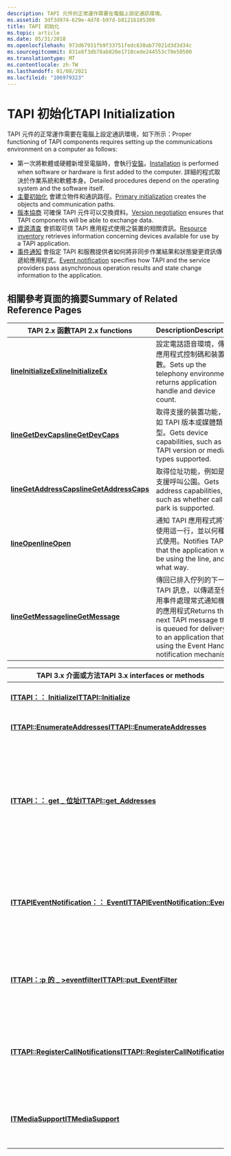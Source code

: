 ```yaml
---
description: TAPI 元件的正常運作需要在電腦上設定通訊環境。
ms.assetid: 3df3d974-629e-4d78-b97d-b8121b185309
title: TAPI 初始化
ms.topic: article
ms.date: 05/31/2018
ms.openlocfilehash: 973d67931fb9f33751fedc638ab77021d3d3d34c
ms.sourcegitcommit: 831e8f3db78ab820e1710cede244553c70e50500
ms.translationtype: MT
ms.contentlocale: zh-TW
ms.lasthandoff: 01/08/2021
ms.locfileid: "106979323"
---
```

# <a name="tapi-initialization"></a><span data-ttu-id="d5a85-103">TAPI 初始化</span><span class="sxs-lookup"><span data-stu-id="d5a85-103">TAPI Initialization</span></span>

<span data-ttu-id="d5a85-104">TAPI 元件的正常運作需要在電腦上設定通訊環境，如下所示：</span><span class="sxs-lookup"><span data-stu-id="d5a85-104">Proper functioning of TAPI components requires setting up the communications environment on a computer as follows:</span></span>

-   <span data-ttu-id="d5a85-105">第一次將軟體或硬體新增至電腦時，會執行[安裝](installation.md)。</span><span class="sxs-lookup"><span data-stu-id="d5a85-105">[Installation](installation.md) is performed when software or hardware is first added to the computer.</span></span> <span data-ttu-id="d5a85-106">詳細的程式取決於作業系統和軟體本身。</span><span class="sxs-lookup"><span data-stu-id="d5a85-106">Detailed procedures depend on the operating system and the software itself.</span></span>
-   <span data-ttu-id="d5a85-107">[主要初始化](primary-initialization.md) 會建立物件和通訊路徑。</span><span class="sxs-lookup"><span data-stu-id="d5a85-107">[Primary initialization](primary-initialization.md) creates the objects and communication paths.</span></span>
-   <span data-ttu-id="d5a85-108">[版本協商](version-negotiation.md) 可確保 TAPI 元件可以交換資料。</span><span class="sxs-lookup"><span data-stu-id="d5a85-108">[Version negotiation](version-negotiation.md) ensures that TAPI components will be able to exchange data.</span></span>
-   <span data-ttu-id="d5a85-109">[資源清查](resource-inventory.md) 會抓取可供 TAPI 應用程式使用之裝置的相關資訊。</span><span class="sxs-lookup"><span data-stu-id="d5a85-109">[Resource inventory](resource-inventory.md) retrieves information concerning devices available for use by a TAPI application.</span></span>
-   <span data-ttu-id="d5a85-110">[事件通知](event-notification.md) 會指定 TAPI 和服務提供者如何將非同步作業結果和狀態變更資訊傳遞給應用程式。</span><span class="sxs-lookup"><span data-stu-id="d5a85-110">[Event notification](event-notification.md) specifies how TAPI and the service providers pass asynchronous operation results and state change information to the application.</span></span>

## <a name="summary-of-related-reference-pages"></a><span data-ttu-id="d5a85-111">相關參考頁面的摘要</span><span class="sxs-lookup"><span data-stu-id="d5a85-111">Summary of Related Reference Pages</span></span>



| <span data-ttu-id="d5a85-112">TAPI 2.x 函數</span><span class="sxs-lookup"><span data-stu-id="d5a85-112">TAPI 2.x functions</span></span>                                        | <span data-ttu-id="d5a85-113">Description</span><span class="sxs-lookup"><span data-stu-id="d5a85-113">Description</span></span>                                                                                                                       |
|-----------------------------------------------------------|-----------------------------------------------------------------------------------------------------------------------------------|
| [<span data-ttu-id="d5a85-114">**lineInitializeEx**</span><span class="sxs-lookup"><span data-stu-id="d5a85-114">**lineInitializeEx**</span></span>](/windows/win32/api/tapi/nf-tapi-lineinitializeexa)     | <span data-ttu-id="d5a85-115">設定電話語音環境，傳回應用程式控制碼和裝置計數。</span><span class="sxs-lookup"><span data-stu-id="d5a85-115">Sets up the telephony environment, returns application handle and device count.</span></span>                                                   |
| [<span data-ttu-id="d5a85-116">**lineGetDevCaps**</span><span class="sxs-lookup"><span data-stu-id="d5a85-116">**lineGetDevCaps**</span></span>](/windows/win32/api/tapi/nf-tapi-linegetdevcaps)         | <span data-ttu-id="d5a85-117">取得支援的裝置功能，例如 TAPI 版本或媒體類型。</span><span class="sxs-lookup"><span data-stu-id="d5a85-117">Gets device capabilities, such as TAPI version or media types supported.</span></span>                                                          |
| [<span data-ttu-id="d5a85-118">**lineGetAddressCaps**</span><span class="sxs-lookup"><span data-stu-id="d5a85-118">**lineGetAddressCaps**</span></span>](/windows/win32/api/tapi/nf-tapi-linegetaddresscaps) | <span data-ttu-id="d5a85-119">取得位址功能，例如是否支援呼叫公園。</span><span class="sxs-lookup"><span data-stu-id="d5a85-119">Gets address capabilities, such as whether call park is supported.</span></span>                                                                |
| [<span data-ttu-id="d5a85-120">**lineOpen**</span><span class="sxs-lookup"><span data-stu-id="d5a85-120">**lineOpen**</span></span>](/windows/win32/api/tapi/nf-tapi-lineopen)                     | <span data-ttu-id="d5a85-121">通知 TAPI 應用程式將會使用這一行，並以何種方式使用。</span><span class="sxs-lookup"><span data-stu-id="d5a85-121">Notifies TAPI that the application will be using the line, and in what way.</span></span>                                                       |
| [<span data-ttu-id="d5a85-122">**lineGetMessage**</span><span class="sxs-lookup"><span data-stu-id="d5a85-122">**lineGetMessage**</span></span>](/windows/win32/api/tapi/nf-tapi-linegetmessage)         | <span data-ttu-id="d5a85-123">傳回已排入佇列的下一個 TAPI 訊息，以傳遞至使用事件處理常式通知機制的應用程式</span><span class="sxs-lookup"><span data-stu-id="d5a85-123">Returns the next TAPI message that is queued for delivery to an application that is using the Event Handle notification mechanism</span></span> |



 



| <span data-ttu-id="d5a85-124">TAPI 3.x 介面或方法</span><span class="sxs-lookup"><span data-stu-id="d5a85-124">TAPI 3.x interfaces or methods</span></span>                                                | <span data-ttu-id="d5a85-125">Description</span><span class="sxs-lookup"><span data-stu-id="d5a85-125">Description</span></span>                                                                                                                                |
|-------------------------------------------------------------------------------|--------------------------------------------------------------------------------------------------------------------------------------------|
| [<span data-ttu-id="d5a85-126">**ITTAPI：： Initialize**</span><span class="sxs-lookup"><span data-stu-id="d5a85-126">**ITTAPI::Initialize**</span></span>](/windows/desktop/api/tapi3if/nf-tapi3if-ittapi-initialize)                               | <span data-ttu-id="d5a85-127">設定電話語音環境。</span><span class="sxs-lookup"><span data-stu-id="d5a85-127">Sets up telephony environment.</span></span>                                                                                                             |
| [<span data-ttu-id="d5a85-128">**ITTAPI::EnumerateAddresses**</span><span class="sxs-lookup"><span data-stu-id="d5a85-128">**ITTAPI::EnumerateAddresses**</span></span>](/windows/desktop/api/tapi3if/nf-tapi3if-ittapi-enumerateaddresses)               | <span data-ttu-id="d5a85-129">列舉目前可用的位址。</span><span class="sxs-lookup"><span data-stu-id="d5a85-129">Enumerates addresses currently available.</span></span>                                                                                                  |
| [<span data-ttu-id="d5a85-130">**ITTAPI：： get \_ 位址**</span><span class="sxs-lookup"><span data-stu-id="d5a85-130">**ITTAPI::get\_Addresses**</span></span>](/windows/desktop/api/tapi3if/nf-tapi3if-ittapi-get_addresses)                        | <span data-ttu-id="d5a85-131">建立目前可用的位址集合。</span><span class="sxs-lookup"><span data-stu-id="d5a85-131">Creates a collection of addresses currently available.</span></span> <span data-ttu-id="d5a85-132">提供給 Automation 用戶端應用程式，例如以 Visual Basic 撰寫的應用程式。</span><span class="sxs-lookup"><span data-stu-id="d5a85-132">Provided for Automation client applications, such as those written in Visual Basic.</span></span> |
| [<span data-ttu-id="d5a85-133">**ITTAPIEventNotification：： Event**</span><span class="sxs-lookup"><span data-stu-id="d5a85-133">**ITTAPIEventNotification::Event**</span></span>](/windows/desktop/api/Tapi3if/nf-tapi3if-ittapieventnotification-event)       | <span data-ttu-id="d5a85-134">判斷非同步事件通知的回應。</span><span class="sxs-lookup"><span data-stu-id="d5a85-134">Determines response to an asynchronous event notification.</span></span> <span data-ttu-id="d5a85-135">由 TAPI 叫用的應用程式所執行。</span><span class="sxs-lookup"><span data-stu-id="d5a85-135">Implemented by the application, invoked by TAPI.</span></span>                                |
| [<span data-ttu-id="d5a85-136">**ITTAPI：:p 的 \_ >eventfilter**</span><span class="sxs-lookup"><span data-stu-id="d5a85-136">**ITTAPI::put\_EventFilter**</span></span>](/windows/desktop/api/tapi3if/nf-tapi3if-ittapi-put_eventfilter)                    | <span data-ttu-id="d5a85-137">設定事件篩選器遮罩，以通知 TAPI 應用程式所需的事件。</span><span class="sxs-lookup"><span data-stu-id="d5a85-137">Sets the event filter mask, which notifies TAPI which events the application requires.</span></span>                                                     |
| [<span data-ttu-id="d5a85-138">**ITTAPI::RegisterCallNotifications**</span><span class="sxs-lookup"><span data-stu-id="d5a85-138">**ITTAPI::RegisterCallNotifications**</span></span>](/windows/desktop/api/tapi3if/nf-tapi3if-ittapi-registercallnotifications) | <span data-ttu-id="d5a85-139">指示 TAPI 針對指定的位址和一組媒體類型傳遞應用程式傳入會話。</span><span class="sxs-lookup"><span data-stu-id="d5a85-139">Instructs TAPI to pass the application incoming sessions for a specified address and set of media types.</span></span>                                   |
| [<span data-ttu-id="d5a85-140">**ITMediaSupport**</span><span class="sxs-lookup"><span data-stu-id="d5a85-140">**ITMediaSupport**</span></span>](/windows/desktop/api/tapi3if/nn-tapi3if-itmediasupport)                                      | <span data-ttu-id="d5a85-141">允許應用程式探索位址的媒體支援功能。</span><span class="sxs-lookup"><span data-stu-id="d5a85-141">Allows an application to discover the media support capabilities for an address.</span></span>                                                           |



 

 

 

